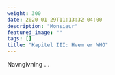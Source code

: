 ```yaml
---
weight: 300
date: 2020-01-29T11:13:32-04:00
description: "Monsieur"
featured_image: ""
tags: []
title: "Kapitel III: Hvem er WHO"
---
```


Navngivning ...
